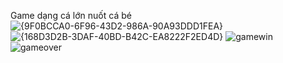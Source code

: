 Game dạng cá lớn nuốt cá bé
![{9F0BCCA0-6F96-43D2-986A-90A93DDD1FEA}](https://github.com/user-attachments/assets/c7e545dc-a14b-4551-ab59-1e74adbd47c4)
![{168D3D2B-3DAF-40BD-B42C-EA8222F2ED4D}](https://github.com/user-attachments/assets/d858e915-1d47-4ed0-867c-50b439305808)
![gamewin](https://github.com/user-attachments/assets/35973a97-d2d0-4fee-920f-eea7f03b686e)
![gameover](https://github.com/user-attachments/assets/f58bd869-bfef-4363-92d5-e1769566fc63)

